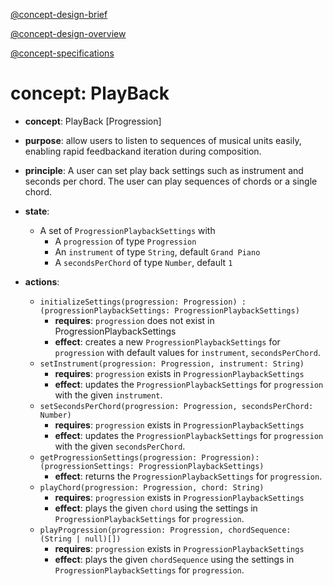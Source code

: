 [@concept-design-brief](../../background/concept-design-brief.md)

[@concept-design-overview](../../background/concept-design-overview.md)

[@concept-specifications](../../background/concept-specifications.md)

# concept: PlayBack
*   **concept**: PlayBack [Progression]
*   **purpose**: allow users to listen to sequences of musical units easily, enabling rapid feedbackand iteration during composition.
*   **principle**: A user can set play back settings such as instrument and seconds per chord. The user can play sequences of chords or a single chord.
*   **state**:
    *   A set of `ProgressionPlaybackSettings` with
        *   A `progression` of type `Progression`
        *   An `instrument` of type `String`, default `Grand Piano`
        *   A `secondsPerChord` of type `Number`, default `1`

*   **actions**:
    *   `initializeSettings(progression: Progression) : (progressionPlaybackSettings: ProgressionPlaybackSettings)`
        *   **requires**: `progression` does not exist in ProgressionPlaybackSettings
        *   **effect**: creates a new `ProgressionPlaybackSettings` for `progression` with default values for `instrument`, `secondsPerChord`.
    *   `setInstrument(progression: Progression, instrument: String)`
        *   **requires**: `progression` exists in `ProgressionPlaybackSettings`
        *   **effect**: updates the `ProgressionPlaybackSettings` for `progression` with the given `instrument`.
    *   `setSecondsPerChord(progression: Progression, secondsPerChord: Number)`
        *   **requires**: `progression` exists in `ProgressionPlaybackSettings`
        *   **effect**: updates the `ProgressionPlaybackSettings` for `progression` with the given `secondsPerChord`.
    *   `getProgressionSettings(progression: Progression): (progressionSettings: ProgressionPlaybackSettings)`
        *   **effect**: returns the `ProgressionPlaybackSettings` for `progression`.
    *   `playChord(progression: Progression, chord: String)`
        *   **requires**: `progression` exists in `ProgressionPlaybackSettings`
        *   **effect**: plays the given `chord` using the settings in `ProgressionPlaybackSettings` for `progression`.
    *   `playProgression(progression: Progression, chordSequence: (String | null)[])`
        *   **requires**: `progression` exists in `ProgressionPlaybackSettings`
        *   **effect**: plays the given `chordSequence` using the settings in `ProgressionPlaybackSettings` for `progression`.